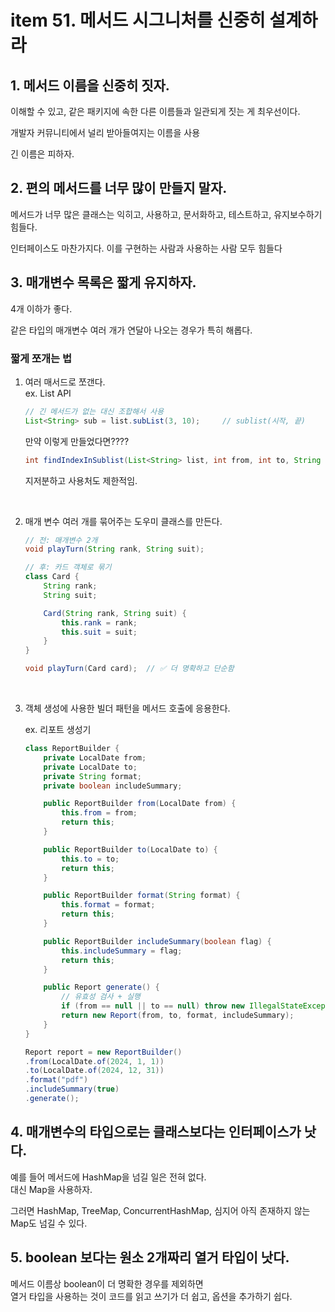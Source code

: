 # item 51. 메서드 시그니처를 신중히 설계하라

## 1. 메서드 이름을 신중히 짓자.
이해할 수 있고, 같은 패키지에 속한 다른 이름들과 일관되게 짓는 게 최우선이다.

개발자 커뮤니티에서 널리 받아들여지는 이름을 사용

긴 이름은 피하자.

## 2. 편의 메서드를 너무 많이 만들지 말자.

메서드가 너무 많은 클래스는 익히고, 사용하고, 문서화하고, 테스트하고, 유지보수하기 힘들다.

인터페이스도 마찬가지다. 이를 구현하는 사람과 사용하는 사람 모두 힘들다

## 3. 매개변수 목록은 짧게 유지하자.

4개 이하가 좋다.

같은 타입의 매개변수 여러 개가 연달아 나오는 경우가 특히 해롭다.

### 짧게 쪼개는 법

1. 여러 매서드로 쪼갠다.  
    ex. List API
    ```java
    // 긴 메서드가 없는 대신 조합해서 사용
    List<String> sub = list.subList(3, 10);     // sublist(시작, 끝)
    ```

    만약 이렇게 만들었다면????
    ```java
    int findIndexInSublist(List<String> list, int from, int to, String value);
    ```

    지저분하고 사용처도 제한적임.

<br>

2. 매개 변수 여러 개를 묶어주는 도우미 클래스를 만든다.
    ```java
    // 전: 매개변수 2개
    void playTurn(String rank, String suit);

    // 후: 카드 객체로 묶기
    class Card {
        String rank;
        String suit;

        Card(String rank, String suit) {
            this.rank = rank;
            this.suit = suit;
        }
    }

    void playTurn(Card card);  // ✅ 더 명확하고 단순함
    ```
<br>

3. 객체 생성에 사용한 빌더 패턴을 메서드 호출에 응용한다.

    ex. 리포트 생성기
    ```java
    class ReportBuilder {
        private LocalDate from;
        private LocalDate to;
        private String format;
        private boolean includeSummary;

        public ReportBuilder from(LocalDate from) {
            this.from = from;
            return this;
        }

        public ReportBuilder to(LocalDate to) {
            this.to = to;
            return this;
        }

        public ReportBuilder format(String format) {
            this.format = format;
            return this;
        }

        public ReportBuilder includeSummary(boolean flag) {
            this.includeSummary = flag;
            return this;
        }

        public Report generate() {
            // 유효성 검사 + 실행
            if (from == null || to == null) throw new IllegalStateException();
            return new Report(from, to, format, includeSummary);
        }
    }
    ```

    ```java
    Report report = new ReportBuilder()
    .from(LocalDate.of(2024, 1, 1))
    .to(LocalDate.of(2024, 12, 31))
    .format("pdf")
    .includeSummary(true)
    .generate();
    ```

## 4. 매개변수의 타입으로는 클래스보다는 인터페이스가 낫다.
예를 들어 메서드에 HashMap을 넘길 일은 전혀 없다.  
대신 Map을 사용하자.

그러면 HashMap, TreeMap, ConcurrentHashMap, 심지어 아직 존재하지 않는 Map도 넘길 수 있다.

## 5. boolean 보다는 원소 2개짜리 열거 타입이 낫다.

메서드 이름상 boolean이 더 명확한 경우를 제외하면  
열거 타입을 사용하는 것이 코드를 읽고 쓰기가 더 쉽고, 옵션을 추가하기 쉽다.

